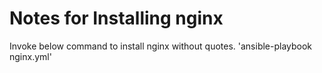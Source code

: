 # Notes for Installing nginx

Invoke below command to install nginx without quotes.
	'ansible-playbook nginx.yml'
